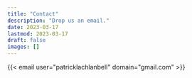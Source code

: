 ```yaml
---
title: "Contact"
description: "Drop us an email."
date: 2023-03-17
lastmod: 2023-03-17
draft: false
images: []
---
```


{{< email user="patricklachlanbell" domain="gmail.com" >}}
